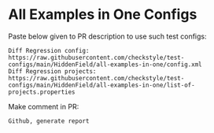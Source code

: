 # All Examples in One Configs
Paste below given to PR description to use such test configs:
```
Diff Regression config: https://raw.githubusercontent.com/checkstyle/test-configs/main/HiddenField/all-examples-in-one/config.xml
Diff Regression projects: https://raw.githubusercontent.com/checkstyle/test-configs/main/HiddenField/all-examples-in-one/list-of-projects.properties
```
Make comment in PR:
```
Github, generate report
```
